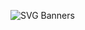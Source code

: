 ![SVG Banners](https://svg-banners.vercel.app/api?type=glitch&text1=Practice_Questions&width=1200&height=200)
